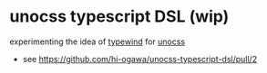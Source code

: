 # unocss typescript DSL (wip)

experimenting the idea of [typewind](https://github.com/Mokshit06/typewind) for [unocss](https://github.com/unocss/unocss)

- see https://github.com/hi-ogawa/unocss-typescript-dsl/pull/2
